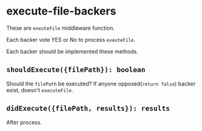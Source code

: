# execute-file-backers

These are `exeuteFile` middleware function.

Each backer vote YES or No to process `exeuteFile`.

Each backer should be implemented these methods.

## `shouldExecute({filePath}): boolean`

Should the `filePath` be executed? 
If anyone opposed(`return false`) backer exist, doesn't `executeFile`.

## `didExecute({filePath, results}): results`

After process.
